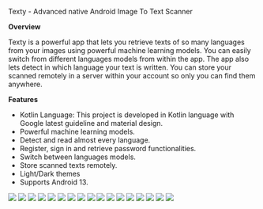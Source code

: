 Texty - Advanced native Android Image To Text Scanner


<p><b>Overview</b></p>

<p>
Texty is a powerful app that lets you retrieve texts of so many languages from your images using powerful machine learning models. You can easily switch from different languages models from within the app. The app also lets detect in which language your text is written. You can store your scanned remotely in a server within your account so only you can find them anywhere.
 </p>

<b>Features</b>
<ul>
<li>Kotlin Language: This project is developed in Kotlin language with Google latest guideline and material design.</li>
<li>Powerful machine learning models.</li> 
<li>Detect and read almost every language.</li> 
<li>Register, sign in and retrieve password functionalities.</li> 
<li>Switch between languages models.</li> 
<li>Store scanned texts remotely.</li>
<li>Light/Dark themes</li>  
<li>Supports Android 13.</li>

</ul>

![](01.png)
![](02.png)
![](03.png)
![](04.png)
![](05.png)
![](06.png)
![](07.png)
![](08.png)
![](09.png)
![](10.png)
![](11.png)
![](12.png)
![](13.png)
![](14.png)
![](15.png)
![](16.png)
![](17.png)
